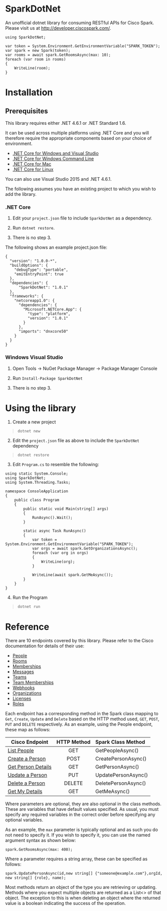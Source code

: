 # SparkDotNet

An unofficial dotnet library for consuming RESTful APIs for Cisco Spark. Please visit us at http://developer.ciscospark.com/.

```{.cs}
using SparkDotNet;

var token = System.Environment.GetEnvironmentVariable("SPARK_TOKEN");
var spark = new Spark(token);
var rooms = await spark.GetRoomsAsync(max: 10);
foreach (var room in rooms)
{
    WriteLine(room);
}
```

# Installation

## Prerequisites

This library requires either .NET 4.6.1 or .NET Standard 1.6.

It can be used across multiple platforms using .NET Core and you will therefore require the appropriate components based on your choice of environment.

* [.NET Core for Windows and Visual Studio](https://www.microsoft.com/net/core#windowsvs2015)
* [.NET Core for Windows Command Line](https://www.microsoft.com/net/core#windowscmd)
* [.NET Core for Mac](https://www.microsoft.com/net/core#macos)
* [.NET Core for Linux](https://www.microsoft.com/net/core#linuxredhat)

You can also use Visual Studio 2015 and .NET 4.6.1.

The following assumes you have an existing project to which you wish to add the library.

### .NET Core

1. Edit your `project.json` file to include `SparkDotNet` as a dependency.  

2. Run `dotnet restore`.

3. There is no step 3.

The following shows an example project.json file:

```{.json}
{
  "version": "1.0.0-*",
  "buildOptions": {
    "debugType": "portable",
    "emitEntryPoint": true
  },
  "dependencies": {
      "SparkDotNet": "1.0.1"
  },
  "frameworks": {
    "netcoreapp1.0": {
      "dependencies": {
        "Microsoft.NETCore.App": {
          "type": "platform",
          "version": "1.0.1"
        }
      },
      "imports": "dnxcore50"
    }
  }
}
```



### Windows Visual Studio

1. Open Tools -> NuGet Package Manager -> Package Manager Console

2. Run `Install-Package SparkDotNet`

3. There is no step 3.


# Using the library

1. Create a new project 

> `dotnet new`

2. Edit the `project.json` file as above to include the `SparkDotNet` dependency

> `dotnet restore`

3. Edit `Program.cs` to resemble the following:

```{.cs}
using static System.Console;
using SparkDotNet;
using System.Threading.Tasks;

namespace ConsoleApplication
{
    public class Program
    {
        public static void Main(string[] args)
        {
            RunAsync().Wait();
        }

        static async Task RunAsync()
        {
            var token = System.Environment.GetEnvironmentVariable("SPARK_TOKEN");
            var orgs = await spark.GetOrganizationsAsync();
            foreach (var org in orgs)
            {
                WriteLine(org);
            }

            WriteLine(await spark.GetMeAsync());
        }
    }
}

```
4. Run the Program

> `dotnet run`

# Reference

There are 10 endpoints covered by this library.  Please refer to the Cisco documentation for details of their use:

* [People](https://developer.ciscospark.com/resource-people.html)
* [Rooms](https://developer.ciscospark.com/resource-rooms.html)
* [Memberships](https://developer.ciscospark.com/resource-memberships.html)
* [Messages](https://developer.ciscospark.com/resource-messages.html)
* [Teams](https://developer.ciscospark.com/resource-teams.html)
* [Team Memberships](https://developer.ciscospark.com/resource-team-memberships.html)
* [Webhooks](https://developer.ciscospark.com/resource-webhooks.html)
* [Organizations](https://developer.ciscospark.com/resource-organizations.html)
* [Licenses](https://developer.ciscospark.com/resource-licenses.html)
* [Roles](https://developer.ciscospark.com/resource-roles.html)

Each endpoint has a corresponding method in the Spark class mapping to `Get`, `Create`, `Update` and `Delete` based on the HTTP method used, `GET`, `POST`, `PUT` and `DELETE` respectively.  As an example, using the People endpoint, these map as follows:

| Cisco Endpoint | HTTP Method | Spark Class Method |
| -------------- |:-----------:|:-------------------|
| [List People](https://developer.ciscospark.com/endpoint-people-get.html)| GET |  GetPeopleAsync() | 
| [Create a Person](https://developer.ciscospark.com/endpoint-people-post.html)| POST | CreatePersonAsync() | 
| [Get Person Details](https://developer.ciscospark.com/endpoint-people-personId-get.html)| GET | GetPersonAsync() | 
| [Update a Person](https://developer.ciscospark.com/endpoint-people-personId-put.html)   | PUT | UpdatePersonAsync() | 
| [Delete a Person](https://developer.ciscospark.com/endpoint-people-personId-delete.html)| DELETE | DeletePersonAsync() |
| [Get My Details](https://developer.ciscospark.com/endpoint-people-me-get.html)| GET | GetMeAsync() |

Where parameters are optional, they are also optional in the class methods.  These are variables that have default values specified. As usual, you must specify any required variables in the correct order before specifying any optional variables.

As an example, the `max` parameter is typically optional and as such you do not need to specify it.  If you wish to specify it, you can use the named argument syntax as shown below:

```
spark.GetRoomsAsync(max: 400);
```

Where a parameter requires a string array, these can be specified as follows:

```
spark.UpdatePersonAsync(id,new string[] {"someone@example.com"},orgId, new string[] {role}, name);
```

Most methods return an object of the type you are retrieving or updating.  Methods where you expect multiple objects are returned as a List<> of that object.  The exception to this is when deleting an object where the returned value is a boolean indicating the success of the operation.

